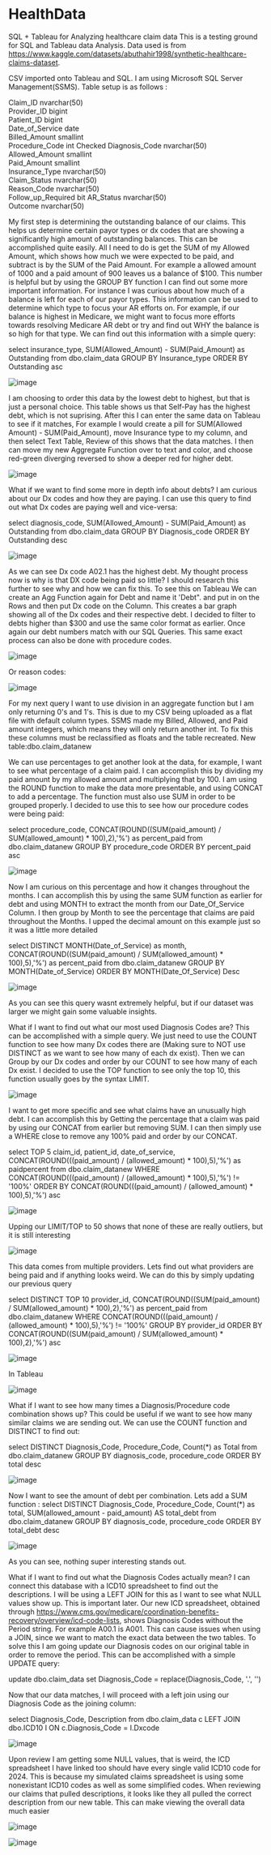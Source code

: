 # HealthData
SQL + Tableau for Analyzing healthcare claim data
This is a testing ground for SQL and Tableau data Analysis. Data used is from https://www.kaggle.com/datasets/abuthahir1998/synthetic-healthcare-claims-dataset. 

CSV imported onto Tableau and SQL. I am using Microsoft SQL Server Management(SSMS). Table setup is as follows :

Claim_ID	nvarchar(50)	
Provider_ID	bigint	
Patient_ID	bigint	
Date_of_Service	date	
Billed_Amount	smallint	
Procedure_Code	int	Checked
Diagnosis_Code	nvarchar(50)	
Allowed_Amount	smallint	
Paid_Amount	smallint	
Insurance_Type	nvarchar(50)	
Claim_Status	nvarchar(50)	
Reason_Code	nvarchar(50)	
Follow_up_Required	bit	
AR_Status	nvarchar(50)	
Outcome	nvarchar(50)	

My first step is determining the outstanding balance of our claims. This helps us determine certain payor types or dx codes that are showing a significantly high amount of outstanding balances. This can be accomplished quite easily. All I need to do is get the SUM of my Allowed Amount, which shows how much we were expected to be paid, and subtract is by the SUM of the Paid Amount. For example a allowed amount of 1000 and a paid amount of 900 leaves us a balance of $100. This number is helpful but by using the GROUP BY function I can find out some more important information. For instance I was curious about how much of a balance is left for each of our payor types. This information can be used to determine which type to focus your AR efforts on. For example, if our balance is highest in Medicare, we might want to focus more efforts towards resolving Medicare AR debt or try and find out WHY the balance is so high for that type. We can find out this information with a simple query:


select insurance_type, SUM(Allowed_Amount) - SUM(Paid_Amount) as Outstanding from dbo.claim_data
GROUP BY Insurance_type
ORDER BY Outstanding asc

![image](https://github.com/user-attachments/assets/3b150c9a-2a39-4446-94c0-4be58331ef50)


I am choosing to order this data by the lowest debt to highest, but that is just a personal choice.  This table shows us that Self-Pay has the highest debt, which is not suprising. After this I can enter the same data on Tableau to see if it matches, For example I would create a pill for SUM(Allowed Amount) - SUM(Paid_Amount), move Insurance type to my column, and then select Text Table, Review of this shows that the data matches. I then can move my new Aggregate Function over to text and color, and choose red-green diverging reversed to show a deeper red for higher debt.


![image](https://github.com/user-attachments/assets/1821a0b6-4c67-4d51-ba6d-c2a87d2a19db)

What if we want to find some more in depth info about  debts? I am curious about our Dx codes and how they are paying. I can use this query to find out what Dx codes are paying well and vice-versa:

select   diagnosis_code, SUM(Allowed_Amount) - SUM(Paid_Amount) as Outstanding from dbo.claim_data
GROUP BY Diagnosis_code
ORDER BY Outstanding desc

![image](https://github.com/user-attachments/assets/bc718961-e222-4287-9e1e-fc2d604a7610)

As we can see Dx code A02.1 has the highest debt. My thought process now is why is that DX code being paid so little? I should research this further to see why and how we can fix this.
To see this on Tableau We can create an Agg Function again for Debt and name it 'Debt". and put in on the Rows and then put Dx code on the Column. This creates a bar graph showing all of the Dx codes and their respective debt. I decided to filter to debts higher than $300 and use the same color format as earlier. Once again our debt numbers match with our SQL Queries. This same exact process can also be done with procedure codes. 

![image](https://github.com/user-attachments/assets/2511d3e1-735d-4201-acd3-faf66d04766c)

Or reason codes: 

![image](https://github.com/user-attachments/assets/677a7a25-9276-46a0-b2f2-9379eae60edc)


For my next query I want to use division in an aggregate function but I am only returning 0's and 1's. This is due to my CSV being uploaded as a flat file with default column types. SSMS made my Billed, Allowed, and Paid amount integers, which means they will only return another int. To fix this these columns must be reclassified as floats and the table recreated. New table:dbo.claim_datanew

We can use percentages to get another look at the data, for example, I want to see what percentage of a claim paid. I can accomplish this by dividing my paid amount by my allowed amount and multiplying that by 100. I am using the ROUND function to make the data more presentable, and using CONCAT to add a percentage. The function must also use SUM in order to be grouped properly. I decided to use this to see how our procedure codes were being paid: 

select  procedure_code, CONCAT(ROUND((SUM(paid_amount) / SUM(allowed_amount) * 100),2),'%') as percent_paid from dbo.claim_datanew
GROUP BY procedure_code
ORDER BY percent_paid asc


![image](https://github.com/user-attachments/assets/e452ddfe-dba1-4cd2-9dd1-2de491f901c8)

Now I am curious on this percentage and how it changes throughout the months. I can accomplish this by using the same SUM function as earlier for debt and using MONTH to extract the month from our Date_Of_Service Column. I then group by Month to see the percentage that claims are paid throughout the Months. I upped the decimal amount on this example just so it was a little more detailed

select DISTINCT MONTH(Date_of_Service) as month,  CONCAT(ROUND((SUM(paid_amount) / SUM(allowed_amount) * 100),5),'%') as percent_paid from dbo.claim_datanew
GROUP BY MONTH(Date_of_Service)
ORDER BY MONTH(Date_Of_Service) Desc

![image](https://github.com/user-attachments/assets/4e35aae5-0b54-4943-96d0-6a7d73405178)

As you can see this query wasnt extremely helpful, but if our dataset was larger we might gain some valuable insights. 

What if I want to find out what our most used Diagnosis Codes are? This can be accomplished with a simple query. We just need to use the COUNT function to see how many Dx codes there are (Making sure to NOT use DISTINCT as we want to see how many of each dx exist). Then we can Group by our Dx codes and order by our COUNT to see how many of each Dx exist. I decided to use the TOP function to see only the top 10, this function usually goes by the syntax LIMIT. 

![image](https://github.com/user-attachments/assets/17fa2f52-e280-4c8c-bd0e-97abc114252c)



I want to get more specific and see what claims have an unusually high debt. I can accomplish this by Getting the percentage that a claim was paid by using our CONCAT from earlier but removing SUM. I can then simply use a WHERE close to remove any 100% paid and order by our CONCAT.

select TOP 5 claim_id, patient_id, date_of_service, CONCAT(ROUND(((paid_amount) / (allowed_amount) * 100),5),'%') as paidpercent from dbo.claim_datanew
WHERE CONCAT(ROUND(((paid_amount) / (allowed_amount) * 100),5),'%') != '100%'
ORDER BY CONCAT(ROUND(((paid_amount) / (allowed_amount) * 100),5),'%') asc


![image](https://github.com/user-attachments/assets/bcb94371-2c6a-4a32-ae1d-3087ee9f9e45)


Upping our LIMIT/TOP to 50 shows that none of these are really outliers, but it is still interesting 

![image](https://github.com/user-attachments/assets/985d4d00-17b9-4e9b-906a-55b377def23e)


This data comes from multiple providers. Lets find out what providers are being paid and if anything looks weird. We can do this by simply updating our previous query 

select   DISTINCT TOP 10  provider_id, CONCAT(ROUND((SUM(paid_amount) / SUM(allowed_amount) * 100),2),'%') as percent_paid from dbo.claim_datanew
WHERE CONCAT(ROUND(((paid_amount) / (allowed_amount) * 100),5),'%') != '100%'
GROUP BY provider_id
ORDER BY  CONCAT(ROUND((SUM(paid_amount) / SUM(allowed_amount) * 100),2),'%') asc

![image](https://github.com/user-attachments/assets/33a8cf80-f1f6-4aac-9242-c49a7d9b3f4a)

In Tableau 

![image](https://github.com/user-attachments/assets/157138df-a148-4893-8120-08d75379017e)


What if I want to see how many times a Diagnosis/Procedure code combination shows up? This could be useful if we want to see how many similar claims we are sending out. 
We can use the COUNT function and DISTINCT to find out: 

select   DISTINCT Diagnosis_Code, Procedure_Code, Count(*) as Total from dbo.claim_datanew
GROUP BY diagnosis_code, procedure_code
ORDER BY total desc


![image](https://github.com/user-attachments/assets/00865811-1fef-4f3f-9928-5fd44f6a272f)



Now I want to see the amount of debt per combination. Lets add a SUM function :
select   DISTINCT Diagnosis_Code, Procedure_Code, Count(*) as total, SUM(allowed_amount - paid_amount) AS total_debt  from dbo.claim_datanew
GROUP BY diagnosis_code, procedure_code
ORDER BY total_debt desc

![image](https://github.com/user-attachments/assets/a7482ad3-7050-469b-8b8d-0f2437b87268)

As you can see, nothing super interesting stands out. 

What if I want to find out what the Diagnosis Codes actually mean? I can connect this database with a  ICD10 spreadsheet to find out the descriptions. I will be using a LEFT JOIN for this as I want to see what NULL values show up. This is important later. 
Our new ICD spreadsheet, obtained through https://www.cms.gov/medicare/coordination-benefits-recovery/overview/icd-code-lists, shows Diagnosis Codes without the Period string. For example A00.1 is A001. This can cause issues when using a JOIN, since we want to match the exact data between the two tables. To solve this I am going update our Diagnosis codes on our original table in order to remove the period. This can be accomplished with a simple UPDATE query: 

update dbo.claim_data
set Diagnosis_Code = replace(Diagnosis_Code, '.', '')

Now that our data matches, I will proceed with a left join using our Diagnosis Code as the joining column: 


select Diagnosis_Code, Description from dbo.claim_data c
LEFT JOIN dbo.ICD10  I ON c.Diagnosis_Code = I.Dxcode

![image](https://github.com/user-attachments/assets/97d59df6-01e1-4ed9-8db5-3f55dbf30901)



Upon review I am getting some NULL values, that is weird, the ICD spreadsheet I have linked too should have every single valid ICD10 code for 2024. This is because my simulated claims spreadsheet is using some nonexistant ICD10 codes as well as some simplified codes. 
When reviewing our claims that pulled descriptions, it looks like they all pulled the correct description from our new table. This can make viewing the overall data much easier


![image](https://github.com/user-attachments/assets/87381370-bd6d-47c8-9501-801152428ba4)


![image](https://github.com/user-attachments/assets/cf88c3ea-733f-4ce7-b51f-3938a986aded)








